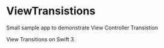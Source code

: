 # ViewTransistions
Small sample app to demonstrate View Controller Transistion

View Transitions on Swift 3

